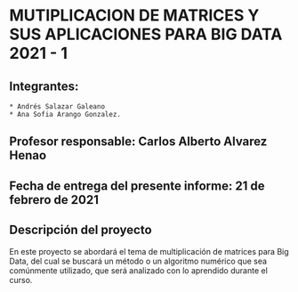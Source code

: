 # MUTIPLICACION DE MATRICES Y SUS APLICACIONES PARA BIG DATA 2021 - 1

## Integrantes:

```
* Andrés Salazar Galeano
* Ana Sofia Arango Gonzalez.
```

## Profesor responsable: Carlos Alberto Alvarez Henao

## Fecha de entrega del presente informe: 21 de febrero de 2021

## Descripción del proyecto

En este proyecto se abordará el tema de multiplicación de matrices para Big Data, del cual se buscará un método o un algoritmo numérico que sea comúnmente utilizado, que será analizado con lo aprendido durante el curso.
